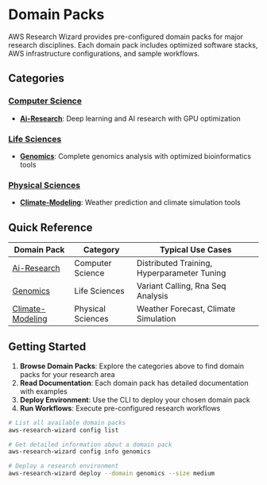 # Domain Packs

AWS Research Wizard provides pre-configured domain packs for major research disciplines. Each domain pack includes optimized software stacks, AWS infrastructure configurations, and sample workflows.

## Categories

### [Computer Science](computer-science/)

- **[Ai-Research](computer-science/ai-research.md)**: Deep learning and AI research with GPU optimization

### [Life Sciences](life-sciences/)

- **[Genomics](life-sciences/genomics.md)**: Complete genomics analysis with optimized bioinformatics tools

### [Physical Sciences](physical-sciences/)

- **[Climate-Modeling](physical-sciences/climate-modeling.md)**: Weather prediction and climate simulation tools


## Quick Reference

| Domain Pack | Category | Typical Use Cases |
|-------------|----------|-------------------|
| [Ai-Research](computer-science/ai-research.md) | Computer Science | Distributed Training, Hyperparameter Tuning |
| [Genomics](life-sciences/genomics.md) | Life Sciences | Variant Calling, Rna Seq Analysis |
| [Climate-Modeling](physical-sciences/climate-modeling.md) | Physical Sciences | Weather Forecast, Climate Simulation |

## Getting Started

1. **Browse Domain Packs**: Explore the categories above to find domain packs for your research area
2. **Read Documentation**: Each domain pack has detailed documentation with examples
3. **Deploy Environment**: Use the CLI to deploy your chosen domain pack
4. **Run Workflows**: Execute pre-configured research workflows

```bash
# List all available domain packs
aws-research-wizard config list

# Get detailed information about a domain pack
aws-research-wizard config info genomics

# Deploy a research environment
aws-research-wizard deploy --domain genomics --size medium
```
